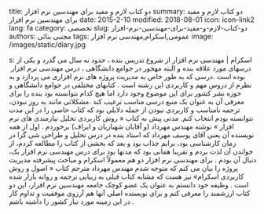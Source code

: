 title: دو کتاب لازم و مفید برای مهندسین نرم افزار
summary: دو کتاب لازم و مفید برای مهندسین نرم افزار
date: 2015-2-10
modified: 2018-08-01
icon:  icon-link2
lang: fa
category: تخصصی
slug: دو-کتاب-لازم-و-مفید-برای-مهندسین-نرم-افزار
authors: مجتبی بنائی
tags: عمومی,اسکرام,‌مهندسی نرم افزار
image: /images/static/diary.jpg

s: اسکرام | ‌مهندسی نرم افزار از شروع تدریس بنده ، حدود نه سال می گذرد و یکی از درسهای مورد علاقه بنده و البته مهجور در جوامع دانشگاهی ، درس مهندسی نرم افزار  بوده است .‌درسی که به طور خاص به مدیریت پروژه های نرم افزاری می پردازد و به نظرم از دروس مهم و کاربردی این رشته است .  کتابهای مختلفی در جوامع دانشگاهی و حوزه نشر کشور برای این موضوع وجود دارد اما هیچ کدام نتوانسته بود بنده را برای معرفی آن به عنوان یک منبع درسی مناسب ترغیب کند .مشکلاتی مانند به روز نبودن، ترجمه نامناسب و کاربردی نبودن از جمله دلایلی بود که کتاب خاصی را در این مدت نتوانسته بودم انتخاب کنم.  مدتی پیش به کتاب « روش کاربردی تحلیل نیازمندی های نرم افزار » نوشته مهندس مهرداد (و آقایان شهبازیان و ایراف) برخوردم . اول از همه نویسنده آن یعنی آقای یوسف مهرداد که استاد بنده در درس تحلیل و طراحی شی گرا در زمان کارشناسی بود، برایم جذاب بود و بعد که بخشی از کتاب را مطالعه کردم، از خواندن آن لذت بردم و تقریبا همانی بود که مدتها بود برای درس مهندسی نرم افزار یک، دنبال آن بودم .  برای مهندسی نرم افزار دو هم معمولاٌ اسکرام و مباحث پیشرفته مدیریت پروژه را بیان می کنم که متوجه شدم مهندس مهرداد مترجم کتاب « اصول و روش کاربردی اسکرام» نیز هست که مشابه کتاب قبلی به زیبایی ترجمه و روانه بازار شده است .  وظیفه خود دانستم به عنوان یک عضو کوچک جامعه مهندسین نرم افزار، این دو کتاب ارزشمند را معرفی کنم و برای نویسنده اصلی آنها هم آرزوی موفقیت و تداوم کار در این زمینه مورد نیاز کشور را داشته باشم .